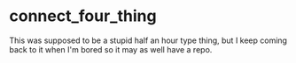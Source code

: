 # connect_four_thing
This was supposed to be a stupid half an hour type thing, but I keep coming back to it when I'm bored so it may as well have a repo.
